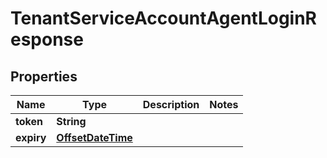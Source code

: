 

# TenantServiceAccountAgentLoginResponse

## Properties

Name | Type | Description | Notes
------------ | ------------- | ------------- | -------------
**token** | **String** |  | 
**expiry** | [**OffsetDateTime**](OffsetDateTime.md) |  | 



